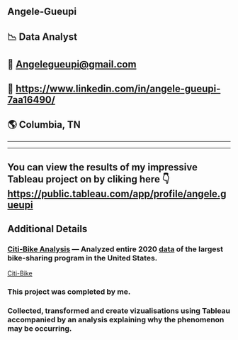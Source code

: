 ##  Angele-Gueupi 
##  :chart_with_downwards_trend: Data Analyst
## 📧 Angelegueupi@gmail.com
## 🔗 https://www.linkedin.com/in/angele-gueupi-7aa16490/
## :earth_americas: Columbia, TN

<HR>
<HR>
  
## You can view the results of my impressive Tableau project on by cliking here 👇https://public.tableau.com/app/profile/angele.gueupi

## Additional Details 
###  [Citi-Bike Analysis](https://public.tableau.com/app/profile/angele.gueupi/viz/CitibikeJerseycityanalysis/CitibikeJerseycityanalysis2020) — Analyzed entire 2020 [data](https://ride.citibikenyc.com/system-data) of the largest bike-sharing program in the United States.
  [Citi-Bike](https://public.tableau.com/app/profile/angele.gueupi/viz/CitibikeJerseycityanalysis/CitibikeJerseycityanalysis2020)
### This project was completed by me.
### Collected, transformed and create vizualisations using Tableau accompanied by an analysis explaining why the phenomenon may be occurring. 


